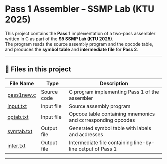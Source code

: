 # Pass 1 Assembler – SSMP Lab (KTU 2025)

This project contains the **Pass 1** implementation of a two-pass assembler written in C as part of the **S5 SSMP Lab (KTU 2025)**.  
The program reads the source assembly program and the opcode table, and produces the **symbol table** and **intermediate file** for **Pass 2**.

---

## 📂 Files in this project

| File Name | Type        | Description |
|-----------|-------------|-------------|
| [pass1new.c](https://github.com/iamkarthik2004/S5-SSMP-LAB-KTU-2025/blob/main/Expt%204/pass1new.c) | Source code | C program implementing Pass 1 of the assembler |
| [input.txt](https://github.com/iamkarthik2004/S5-SSMP-LAB-KTU-2025/blob/main/Expt%204/input.txt) | Input file  | Source assembly program |
| [optab.txt](https://github.com/iamkarthik2004/S5-SSMP-LAB-KTU-2025/blob/main/Expt%204/optab.txt) | Input file  | Opcode table containing mnemonics and corresponding opcodes |
| [symtab.txt](https://github.com/iamkarthik2004/S5-SSMP-LAB-KTU-2025/blob/main/Expt%204/symtab.txt) | Output file | Generated symbol table with labels and addresses |
| [inter.txt](https://github.com/iamkarthik2004/S5-SSMP-LAB-KTU-2025/blob/main/Expt%204/inter.txt) | Output file | Intermediate file containing line-by-line output of Pass 1 |

---
